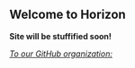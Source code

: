 ## Welcome to Horizon

**Site will be stuffified soon!**

[*To our GitHub organization:*](https://github.com/hzngroup/)
